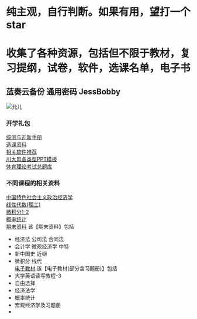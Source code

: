 # 纯主观，自行判断。如果有用，望打一个star
# 收集了各种资源，包括但不限于教材，复习提纲，试卷，软件，选课名单，电子书
## 蓝奏云备份 通用密码 JessBobby  
![允儿](https://cn.bing.com/images/search?view=detailV2&ccid=K%2FyXm5by&id=594DAEB6F1BFF228FE59034D860F106CD64CC2B0&thid=OIP-C.K_yXm5byr1R8Fzvik-hTSwHaNK&mediaurl=https%3A%2F%2Fuploadfile.bizhizu.cn%2Fup%2Fec%2F39%2F79%2Fec3979f6b5018a6a0be1a7b9d0bc57e0.jpg&exph=1820&expw=1024&q=%e6%9e%97%e5%85%81%e5%84%bf&simid=608055979593893972&form=IRPRST&ck=1AFB0B2A31A9E71CC6BBC341ECC49A85&selectedindex=70&ajaxhist=0&ajaxserp=0&vt=0&sim=11 "偶像") 
### 开学礼包
[综测与迎新手册](https://scuguyi.lanzout.com/b03jbdh8h?password=JessBobby)  
[选课资料](https://scuguyi.lanzout.com/b03jbdwla?password=JessBobby)  
[相关软件推荐](https://scuguyi.lanzout.com/b03jbdhnc?password=JessBobby)  
[川大风各类型PPT模板](https://scuguyi.lanzout.com/b03jbdx7c?password=JessBobby)  
[体育理论考试总题库](https://scuguyi.lanzout.com/iR7vJ0b88dta)  
### 不同课程的相关资料  
[中国特色社会主义政治经济学](https://scuguyi.lanzout.com/b03jbe2ni?password=JessBobby)  
[线性代数(理工)](https://scuguyi.lanzout.com/b03jbe2kf?password=JessBobby)  
[微积分1-2](https://scuguyi.lanzout.com/b03jbe2id?password=JessBobby)  
[概率统计](https://scuguyi.lanzout.com/b03jbe4sf?password=JessBobby)  
[期末资料](https://scuguyi.lanzout.com/b03jbe3cd?password=JessBobby)  该【期末资料】包括  
* 经济法  公司法  合同法  
* 会计学  微观经济学  中特  
* 新中国史  近纲  
* 微积分  线代  
[电子教材](https://scuguyi.lanzout.com/b03jbe5eh?password=JessBobby) 该【电子教材(部分含习题册)】包括  
* 大学英语读写教程-3  
* 自由选择  
* 经济法学  
* 概率统计  
* 宏观经济学及习题册  
* 

